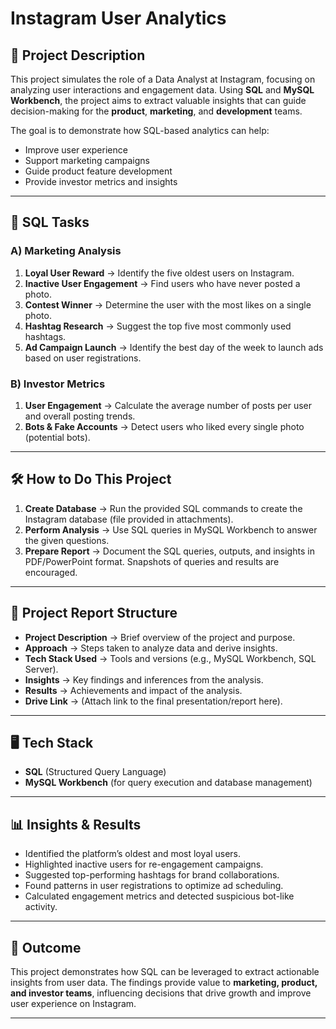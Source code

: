 # Instagram User Analytics  

## 📌 Project Description  
This project simulates the role of a Data Analyst at Instagram, focusing on analyzing user interactions and engagement data. Using **SQL** and **MySQL Workbench**, the project aims to extract valuable insights that can guide decision-making for the **product**, **marketing**, and **development** teams.  

The goal is to demonstrate how SQL-based analytics can help:  
- Improve user experience  
- Support marketing campaigns  
- Guide product feature development  
- Provide investor metrics and insights  

---

## 🎯 SQL Tasks  

### A) Marketing Analysis  
1. **Loyal User Reward** → Identify the five oldest users on Instagram.  
2. **Inactive User Engagement** → Find users who have never posted a photo.  
3. **Contest Winner** → Determine the user with the most likes on a single photo.  
4. **Hashtag Research** → Suggest the top five most commonly used hashtags.  
5. **Ad Campaign Launch** → Identify the best day of the week to launch ads based on user registrations.  

### B) Investor Metrics  
1. **User Engagement** → Calculate the average number of posts per user and overall posting trends.  
2. **Bots & Fake Accounts** → Detect users who liked every single photo (potential bots).  

---

## 🛠️ How to Do This Project  
1. **Create Database** → Run the provided SQL commands to create the Instagram database (file provided in attachments).  
2. **Perform Analysis** → Use SQL queries in MySQL Workbench to answer the given questions.  
3. **Prepare Report** → Document the SQL queries, outputs, and insights in PDF/PowerPoint format. Snapshots of queries and results are encouraged.  

---

## 📂 Project Report Structure  
- **Project Description** → Brief overview of the project and purpose.  
- **Approach** → Steps taken to analyze data and derive insights.  
- **Tech Stack Used** → Tools and versions (e.g., MySQL Workbench, SQL Server).  
- **Insights** → Key findings and inferences from the analysis.  
- **Results** → Achievements and impact of the analysis.  
- **Drive Link** → (Attach link to the final presentation/report here).  

---

## 🖥️ Tech Stack  
- **SQL** (Structured Query Language)  
- **MySQL Workbench** (for query execution and database management)  

---

## 📊 Insights & Results  
- Identified the platform’s oldest and most loyal users.  
- Highlighted inactive users for re-engagement campaigns.  
- Suggested top-performing hashtags for brand collaborations.  
- Found patterns in user registrations to optimize ad scheduling.  
- Calculated engagement metrics and detected suspicious bot-like activity.  

---

## 🚀 Outcome  
This project demonstrates how SQL can be leveraged to extract actionable insights from user data. The findings provide value to **marketing, product, and investor teams**, influencing decisions that drive growth and improve user experience on Instagram.  

---
